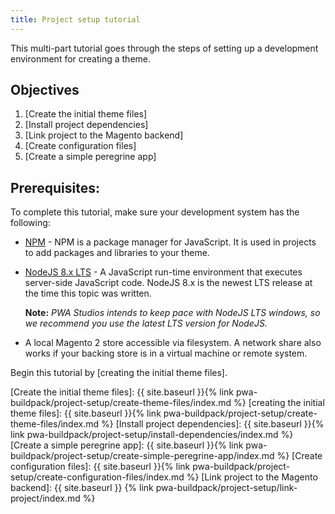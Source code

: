 ```yaml
---
title: Project setup tutorial
---
```


This multi-part tutorial goes through the steps of setting up a development environment for creating a theme.

## Objectives

1. [Create the initial theme files]
1. [Install project dependencies]
1. [Link project to the Magento backend]
1. [Create configuration files]
1. [Create a simple peregrine app]

## Prerequisites:

To complete this tutorial, make sure your development system has the following:

* [NPM] - NPM is a package manager for JavaScript.
  It is used in projects to add packages and libraries to your theme.

* [NodeJS 8.x LTS] - A JavaScript run-time environment that executes server-side JavaScript code. 
  NodeJS 8.x is the newest LTS release at the time this topic was written.

  **Note:** 
  *PWA Studios intends to keep pace with NodeJS LTS windows, so we recommend you use the latest LTS version for NodeJS.*

* A local Magento 2 store accessible via filesystem.
  A network share also works if your backing store is in a virtual machine or remote system.

Begin this tutorial by [creating the initial theme files].

[NPM]: https://www.npmjs.com/
[NodeJS 8.x LTS]: https://nodejs.org/en/

[Create the initial theme files]: {{ site.baseurl }}{% link pwa-buildpack/project-setup/create-theme-files/index.md %}
[creating the initial theme files]: {{ site.baseurl }}{% link pwa-buildpack/project-setup/create-theme-files/index.md %}
[Install project dependencies]: {{ site.baseurl }}{% link pwa-buildpack/project-setup/install-dependencies/index.md %}
[Create a simple peregrine app]: {{ site.baseurl }}{% link pwa-buildpack/project-setup/create-simple-peregrine-app/index.md  %}
[Create configuration files]: {{ site.baseurl }}{% link pwa-buildpack/project-setup/create-configuration-files/index.md %}
[Link project to the Magento backend]: {{ site.baseurl }} {% link pwa-buildpack/project-setup/link-project/index.md %}